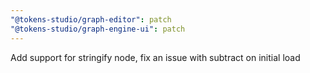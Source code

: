 ```yaml
---
"@tokens-studio/graph-editor": patch
"@tokens-studio/graph-engine-ui": patch
---
```


Add support for stringify node, fix an issue with subtract on initial load
